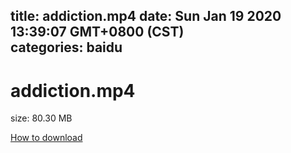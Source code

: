
title: addiction.mp4
date: Sun Jan 19 2020 13:39:07 GMT+0800 (CST)    
categories: baidu
---

# addiction.mp4
size: 80.30 MB
 
 

[How to download](https://bpcam.bemobtrk.com/go/2ceec3aa-1ca2-46d6-b9ff-aaa5c184517c?jno=4223)